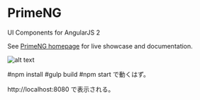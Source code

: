 # PrimeNG
UI Components for AngularJS 2

See [PrimeNG homepage](http://www.primefaces.org/primeng) for live showcase and documentation.

![alt text](http://www.primefaces.org/images/primeng.png "PrimeNG")

#npm install
#gulp build
#npm start
で動くはず。

http://localhost:8080
で表示される。
